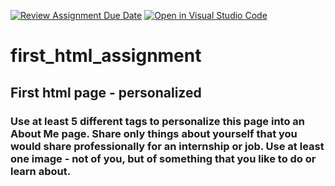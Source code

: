 [![Review Assignment Due Date](https://classroom.github.com/assets/deadline-readme-button-22041afd0340ce965d47ae6ef1cefeee28c7c493a6346c4f15d667ab976d596c.svg)](https://classroom.github.com/a/CQIzeUN-)
[![Open in Visual Studio Code](https://classroom.github.com/assets/open-in-vscode-2e0aaae1b6195c2367325f4f02e2d04e9abb55f0b24a779b69b11b9e10269abc.svg)](https://classroom.github.com/online_ide?assignment_repo_id=20738359&assignment_repo_type=AssignmentRepo)
# first_html_assignment
## First html page - personalized
### Use at least 5 different tags to personalize this page into an About Me page. Share only things about yourself that you would share professionally for an internship or job. Use at least one image - not of you, but of something that you like to do or learn about.
